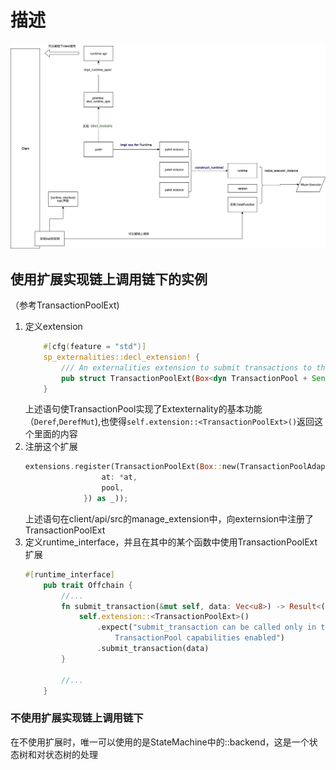 # 描述
![](call_relationship.jpg)

## 使用扩展实现链上调用链下的实例
（参考TransactionPoolExt)  
1. 定义extension
    ```rust
        #[cfg(feature = "std")]
        sp_externalities::decl_extension! {
            /// An externalities extension to submit transactions to the pool.
            pub struct TransactionPoolExt(Box<dyn TransactionPool + Send>);
        }
    ```   
    上述语句使TransactionPool实现了Extexternality的基本功能（`Deref`,`DerefMut`),也使得`self.extension::<TransactionPoolExt>()`返回这个里面的内容
2. 注册这个扩展
   ```rust
   extensions.register(TransactionPoolExt(Box::new(TransactionPoolAdapter {
					at: *at,
					pool,
				}) as _));
   ```
   上述语句在client/api/src的manage_extension中，向externsion中注册了TransactionPoolExt
3. 定义runtime_interface，并且在其中的某个函数中使用TransactionPoolExt扩展
    ```rust
    #[runtime_interface]
        pub trait Offchain {
            //...
            fn submit_transaction(&mut self, data: Vec<u8>) -> Result<(), ()> {
                self.extension::<TransactionPoolExt>()
                    .expect("submit_transaction can be called only in the offchain call context with
                        TransactionPool capabilities enabled")
                    .submit_transaction(data)
	        }

            //...
        }
    ```        
 
### 不使用扩展实现链上调用链下
在不使用扩展时，唯一可以使用的是StateMachine中的::backend，这是一个状态树和对状态树的处理